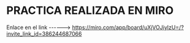 # PRACTICA REALIZADA EN MIRO

Enlace en el link ------> https://miro.com/app/board/uXjVOJiylzU=/?invite_link_id=386244687066
